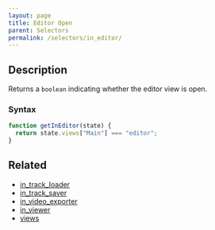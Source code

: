 ```yaml
---
layout: page
title: Editor Open
parent: Selectors
permalink: /selectors/in_editor/
---
```


## Description

Returns a `boolean` indicating whether the editor view is open.

### Syntax

```js
function getInEditor(state) {
  return state.views["Main"] === "editor";
}
```

## Related

- [in_track_loader](./in_track_loader.md)
- [in_track_saver](./in_track_saver.md)
- [in_video_exporter](./in_video_exporter.md)
- [in_viewer](./in_viewer.md)
- [views](./views.md)

